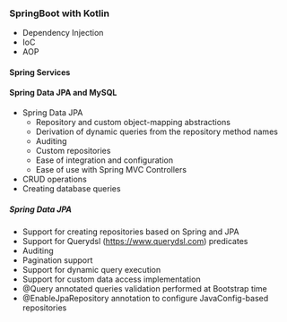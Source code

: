 ### SpringBoot with Kotlin
- Dependency Injection
- IoC
- AOP

#### Spring Services
#### Spring Data JPA and MySQL
- Spring Data JPA
    - Repository and custom object-mapping abstractions
    - Derivation of dynamic queries from the repository method names
    - Auditing
    - Custom repositories
    - Ease of integration and configuration
    - Ease of use with Spring MVC Controllers
- CRUD operations
- Creating database queries


##### Spring Data JPA
- Support for creating repositories based on Spring and JPA
- Support for Querydsl (https://www.querydsl.com) predicates
- Auditing
- Pagination support
- Support for dynamic query execution
- Support for custom data access implementation
- @Query annotated queries validation performed at Bootstrap time
- @EnableJpaRepository annotation to configure JavaConfig-based repositories





